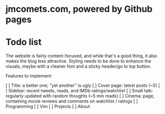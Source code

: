 jmcomets.com, powered by Github pages
=====================================

# Todo list

The website is fairly content-focused, and while that's a good thing, it also
makes the blog less attractive. Styling needs to be done to enhance the
visuals, maybe with a cleaner font and a sticky header/go to top button.

Features to implement:

[ ] Title: a better one; "yet another" is ugly
[ ] Cover page: latest posts (~5)
[ ] Sidebar: recent tweets, reads, and IMDb ratings/watchlist
[ ] Small talk: regularly updated with random thoughts (~5 min reads)
[ ] Cinema: page, containing movie reviews and comments on watchlist / ratings
[ ] Programming
[ ] Vim
[ ] Projects
[ ] About
